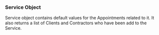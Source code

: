 ### Service Object

Service object contains default values for the Appointments related to it. It also returns
a list of Clients and Contractors who have been add to the Service. 
